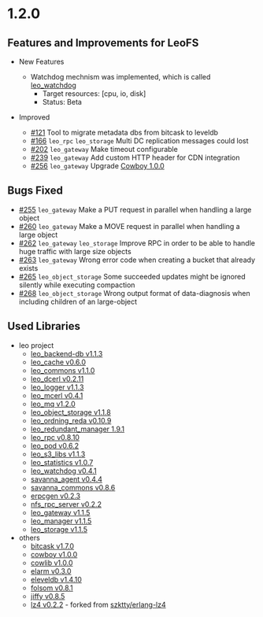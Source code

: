 1.2.0
=====

Features and Improvements for LeoFS
-----------------------------------

* New Features
    * Watchdog mechnism was implemented, which is called [leo_watchdog](https://github.com/leo-project/leo_watchdog)
        * Target resources: [cpu, io, disk]
        * Status: Beta

* Improved
    * [#121](https://github.com/leo-project/leofs/issues/121) Tool to migrate metadata dbs from bitcask to leveldb
    * [#166](https://github.com/leo-project/leofs/issues/166) ``leo_rpc`` ``leo_storage`` Multi DC replication messages could lost
    * [#202](https://github.com/leo-project/leofs/issues/202) ``leo_gateway`` Make timeout configurable
    * [#239](https://github.com/leo-project/leofs/issues/239) ``leo_gateway`` Add custom HTTP header for CDN integration
    * [#256](https://github.com/leo-project/leofs/issues/256) ``leo_gateway`` Upgrade [Cowboy 1.0.0](https://github.com/ninenines/cowboy)

Bugs Fixed
-----------

* [#255](https://github.com/leo-project/leofs/issues/255) ``leo_gateway`` Make a PUT request in parallel when handling a large object
* [#260](https://github.com/leo-project/leofs/issues/260) ``leo_gateway`` Make a MOVE request in parallel when handling a large object
* [#262](https://github.com/leo-project/leofs/issues/262) ``leo_gateway`` ``leo_storage`` Improve RPC in order to be able to handle huge traffic with large size objects
* [#263](https://github.com/leo-project/leofs/issues/263) ``leo_gateway`` Wrong error code when creating a bucket that already exists
* [#265](https://github.com/leo-project/leofs/issues/265) ``leo_object_storage`` Some succeeded updates might be ignored silently while executing compaction
* [#268](https://github.com/leo-project/leofs/issues/265) ``leo_object_storage`` Wrong output format of data-diagnosis when including children of an large-object

Used Libraries
---------------

* leo project
    * [leo_backend-db v1.1.3](https://github.com/leo-project/leo_backend_db.git)
    * [leo_cache v0.6.0](https://github.com/leo-project/leo_cache.git)
    * [leo_commons v1.1.0](https://github.com/leo-project/leo_commons.git)
    * [leo_dcerl v0.2.11](https://github.com/leo-project/leo_dcerl.git)
    * [leo_logger v1.1.3](https://github.com/leo-project/leo_logger.git)
    * [leo_mcerl v0.4.1](https://github.com/leo-project/leo_mcerl.git)
    * [leo_mq v1.2.0](https://github.com/leo-project/leo_mq.git)
    * [leo_object_storage v1.1.8](https://github.com/leo-project/leo_object_storage.git)
    * [leo_ordning_reda v0.10.9](https://github.com/leo-project/leo_ordning_reda.git)
    * [leo_redundant_manager 1.9.1](https://github.com/leo-project/leo_redundant_manager.git)
    * [leo_rpc v0.8.10](https://github.com/leo-project/leo_rpc.git)
    * [leo_pod v0.6.2](https://github.com/leo-project/leo_pod.git)
    * [leo_s3_libs v1.1.3](https://github.com/leo-project/leo_s3_libs.git)
    * [leo_statistics v1.0.7](https://github.com/leo-project/leo_statistics.git)
    * [leo_watchdog v0.4.1](https://github.com/leo-project/leo_watchdog.git)
    * [savanna_agent v0.4.4](https://github.com/leo-project/savanna_agent.git)
    * [savanna_commons v0.8.6](https://github.com/leo-project/savanna_commons.git)
    * [erpcgen v0.2.3](https://github.com/leo-project/erpcgen.git)
    * [nfs_rpc_server v0.2.2](https://github.com/leo-project/nfs_rpc_server.git)
    * [leo_gateway v1.1.5](https://github.com/leo-project/leo_gateway.git)
    * [leo_manager v1.1.5](https://github.com/leo-project/leo_manager.git)
    * [leo_storage v1.1.5](https://github.com/leo-project/leo_storage.git)
* others
    * [bitcask v1.7.0](https://github.com/basho/bitcask.git)
    * [cowboy v1.0.0](https://github.com/extend/cowboy.git)
    * [cowlib v1.0.0](https://github.com/extend/cowboy.git)
    * [elarm v0.3.0](https://github.com/leo-project/elarm.git)
    * [eleveldb v1.4.10](https://github.com/basho/eleveldb.git)
    * [folsom v0.8.1](https://github.com/boundary/folsom.git)
    * [jiffy v0.8.5](https://github.com/davisp/jiffy.git)
    * [lz4 v0.2.2](https://github.com/leo-project/erlang-lz4.git) - forked from [szktty/erlang-lz4](https://github.com/szktty/erlng-lz4)